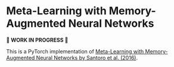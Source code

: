  # Meta-Learning with Memory-Augmented Neural Networks

**🚧 WORK IN PROGRESS 🚧**

This is a PyTorch implementation of [Meta-Learning with Memory-Augmented Neural Networks by Santoro et al. (2016)](http://proceedings.mlr.press/v48/santoro16.html).
